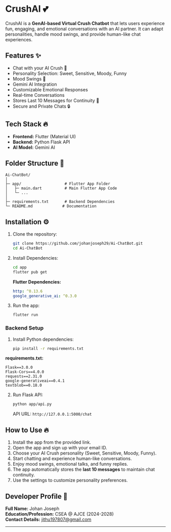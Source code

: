 # CrushAI 💕

CrushAI is a **GenAI-based Virtual Crush Chatbot** that lets users experience fun, engaging, and emotional conversations with an AI partner. It can adapt personalities, handle mood swings, and provide human-like chat experiences.

## Features ✨

- Chat with your AI Crush 💬
- Personality Selection: Sweet, Sensitive, Moody, Funny
- Mood Swings 🌈
- Gemini AI Integration
- Customizable Emotional Responses
- Real-time Conversations
- Stores Last 10 Messages for Continuity 🔄
- Secure and Private Chats 🔒

## Tech Stack 🔥

- **Frontend:** Flutter (Material UI)
- **Backend:** Python Flask API
- **AI Model:** Gemini AI

## Folder Structure 📁
```
Ai-ChatBot/
│
├─ app/                   # Flutter App Folder
│   ├─ main.dart          # Main Flutter App Code
│   └─ ...
│
├─ requirements.txt       # Backend Dependencies
└─ README.md             # Documentation
```

## Installation ⚙️

1. Clone the repository:
   ```bash
   git clone https://github.com/johanjoseph29/Ai-ChatBot.git
   cd Ai-ChatBot
   ```

2. Install Dependencies:
   ```bash
   cd app
   flutter pub get
   ```
   **Flutter Dependencies:**
   ```yaml
   http: ^0.13.6
   google_generative_ai: ^0.3.0
   ```

3. Run the app:
   ```bash
   flutter run
   ```

### Backend Setup

1. Install Python dependencies:
   ```bash
   pip install -r requirements.txt
   ```
   
**requirements.txt:**
```plaintext
Flask==3.0.0
Flask-Cors==4.0.0
requests==2.31.0
google-generativeai==0.4.1
textblob==0.18.0
```

2. Run Flask API:
   ```bash
   python app/api.py
   ```
   API URL: `http://127.0.0.1:5000/chat`

## How to Use 🔥

1. Install the app from the provided link.
2. Open the app and sign up with your email ID.
3. Choose your AI Crush personality (Sweet, Sensitive, Moody, Funny).
4. Start chatting and experience human-like conversations.
5. Enjoy mood swings, emotional talks, and funny replies.
6. The app automatically stores the **last 10 messages** to maintain chat continuity.
7. Use the settings to customize personality preferences.


## Developer Profile 👤

**Full Name:** Johan Joseph\
**Education/Profession:** CSEA @ AJCE (2024-2028)\
**Contact Details:** jithu197807@gmail.com

---

